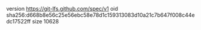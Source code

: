 version https://git-lfs.github.com/spec/v1
oid sha256:d668b8e56c25e56ebc58e78d1c159313083d10a21c7b647f008c44edc17522ff
size 10628
